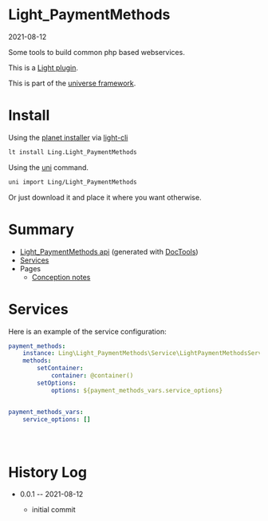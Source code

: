 Light_PaymentMethods
===========
2021-08-12



Some tools to build common php based webservices.


This is a [Light plugin](https://github.com/lingtalfi/Light/blob/master/doc/pages/plugin.md).

This is part of the [universe framework](https://github.com/karayabin/universe-snapshot).


Install
==========

Using the [planet installer](https://github.com/lingtalfi/Light_PlanetInstaller) via [light-cli](https://github.com/lingtalfi/Light_Cli)
```bash
lt install Ling.Light_PaymentMethods
```

Using the [uni](https://github.com/lingtalfi/universe-naive-importer) command.
```bash
uni import Ling/Light_PaymentMethods
```

Or just download it and place it where you want otherwise.






Summary
===========
- [Light_PaymentMethods api](https://github.com/lingtalfi/Light_PaymentMethods/blob/master/doc/api/Ling/Light_PaymentMethods.md) (generated with [DocTools](https://github.com/lingtalfi/DocTools))
- [Services](#services)
- Pages
    - [Conception notes](https://github.com/lingtalfi/Light_PaymentMethods/blob/master/doc/pages/conception-notes.md)






Services
=========


Here is an example of the service configuration:

```yaml
payment_methods:
    instance: Ling\Light_PaymentMethods\Service\LightPaymentMethodsService
    methods:
        setContainer:
            container: @container()
        setOptions:
            options: ${payment_methods_vars.service_options}


payment_methods_vars:
    service_options: []





```



History Log
=============

- 0.0.1 -- 2021-08-12

    - initial commit